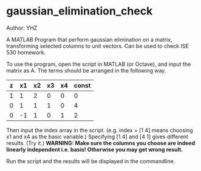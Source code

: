 # gaussian_elimination_check
Author: YHZ

A MATLAB Program that perform gaussian elimination on a matrix, transforming selected columns to unit vectors. Can be used to check ISE 530 homework.

To use the program, open the script in MATLAB (or Octave), and input the matrix as A. The terms should be arranged in the following way.

| z | x1 | x2 | x3 | x4 | const |
|-----|-------|-------|-------|-------|-------|
| 1   | 1     | 2     | 0     | 0     | 0     |
| 0   | 1     | 1     | 1     | 0     | 4     |
| 0   | -1    | 1     | 0     | 1     | 2     |

Then input the index array in the script. (e.g. index = [1 4] means choosing x1 and x4 as the basic variable.)
Specifying [1 4] and [4 1] gives different results. (Try it.)
__WARNING: Make sure the columns you choose are indeed linearly independent i.e. basis! Otherwise you may get wrong result.__

Run the script and the results will be displayed in the commandline.
